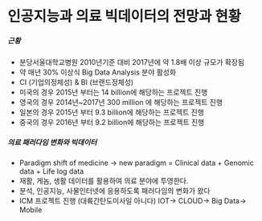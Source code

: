# 인공지능과 의료 빅데이터의 전망과 현황

##### 근황
 - 분당서울대학교병원 2010년기준 대비 2017년에 약 1.8배 이상 규모가 확장됨
 - 약 매년 30% 이상식 Big Data Analysis 분야 활성화
 - CI (기업의정체성) & BI (브랜드정체성)
 - 미국의 경우 2015년 부터는 14 billion에 해당하는 프로젝트 진행
 - 영국의 경우 2014년~2017년 300 million 에 해당하는 프로젝트 진행
 - 일본의 경우 2015년 부터 9.3 billion에 해당하는 프로젝트 진행
 - 중국의 경우 2016년 부터 9.2 billion에 해당하는 프로젝트 진행


##### 의료 패러다임 변화와 빅데이터
 - Paradigm shift of medicine -> new paradigm  = Clinical data + Genomic data + Life log data
 - 재활, 게놈, 생활 데이터를 활용하여 의료 분야에 투영한다.
 - 분석, 인공지능, 사물인터넷에 응용하도록 패러다임의 변화가 왔다
 - ICM 프로젝트 진행 (대륙간탄도미사일 아니다) IOT-> CLOUD-> Big Data-> Mobile
